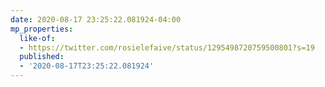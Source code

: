 ```yaml
---
date: 2020-08-17 23:25:22.081924-04:00
mp_properties:
  like-of:
  - https://twitter.com/rosielefaive/status/1295498720759500801?s=19
  published:
  - '2020-08-17T23:25:22.081924'
---
```



